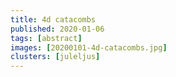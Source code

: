 ```yaml
---
title: 4d catacombs
published: 2020-01-06
tags: [abstract]
images: [20200101-4d-catacombs.jpg]
clusters: [juleljus]
---
```

